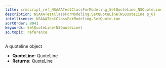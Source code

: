 ```yaml
---
title: crmscript_ref_NSAAATestClassForModeling_SetQuoteLine_NSQuoteLine_p_0
description: NSAAATestClassForModeling.SetQuoteLine(NSQuoteLine p_0)
intellisense: NSAAATestClassForModeling.SetQuoteLine
sortOrder: 8941
keywords: SetQuoteLine(NSQuoteLine)
so.topic: reference
---
```



A quoteline object



* **QuoteLine:** QuoteLine
* **Returns:** QuoteLine


